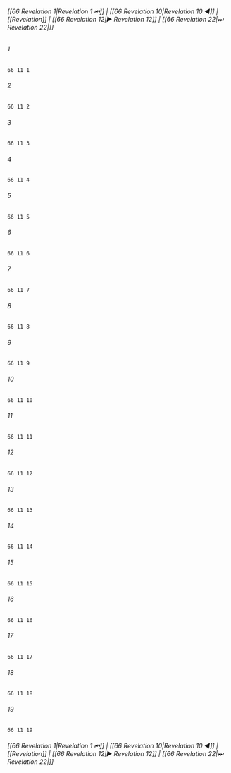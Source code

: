 
###### [[66 Revelation 1|Revelation 1 ⏮]] | [[66 Revelation 10|Revelation 10 ◀]] | [[Revelation]] | [[66 Revelation 12|▶ Revelation 12]] | [[66 Revelation 22|⏭ Revelation 22|]]

###### 1
``` verse
66 11 1 
```
###### 2
``` verse
66 11 2 
```
###### 3
``` verse
66 11 3 
```
###### 4
``` verse
66 11 4 
```
###### 5
``` verse
66 11 5 
```
###### 6
``` verse
66 11 6 
```
###### 7
``` verse
66 11 7 
```
###### 8
``` verse
66 11 8 
```
###### 9
``` verse
66 11 9 
```
###### 10
``` verse
66 11 10 
```
###### 11
``` verse
66 11 11 
```
###### 12
``` verse
66 11 12 
```
###### 13
``` verse
66 11 13 
```
###### 14
``` verse
66 11 14 
```
###### 15
``` verse
66 11 15 
```
###### 16
``` verse
66 11 16 
```
###### 17
``` verse
66 11 17 
```
###### 18
``` verse
66 11 18 
```
###### 19
``` verse
66 11 19 
```

###### [[66 Revelation 1|Revelation 1 ⏮]] | [[66 Revelation 10|Revelation 10 ◀]] | [[Revelation]] | [[66 Revelation 12|▶ Revelation 12]] | [[66 Revelation 22|⏭ Revelation 22|]]

